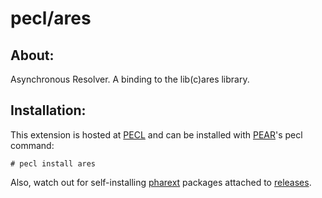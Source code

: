 # pecl/ares

## About:

Asynchronous Resolver. A binding to the lib(c)ares library.

## Installation:

This extension is hosted at [PECL](http://pecl.php.net) and can be installed with [PEAR](http://pear.php.net)'s pecl command:

    # pecl install ares

Also, watch out for self-installing [pharext](https://github.com/m6w6/pharext) packages attached to [releases](https://github.com/m6w6/ext-ares/releases).

